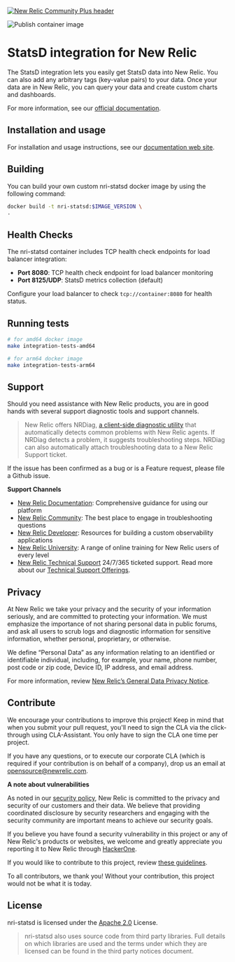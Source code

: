 [![New Relic Community Plus header](https://raw.githubusercontent.com/newrelic/open-source-office/master/examples/categories/images/Community_Plus.png)](https://opensource.newrelic.com/oss-category/#community-plus)

![Publish container image](https://github.com/newrelic/nri-statsd/workflows/Publish%20container%20image/badge.svg)

# StatsD integration for New Relic

The StatsD integration lets you easily get StatsD data into New Relic. You can also add any arbitrary tags (key-value pairs) to your data. Once your data are in New Relic, you can query your data and create custom charts and dashboards.

For more information, see our [official documentation](https://docs.newrelic.com/docs/integrations/host-integrations/host-integrations-list/statsd-monitoring-integration-version-2).

## Installation and usage

For installation and usage instructions, see our [documentation web site](https://docs.newrelic.com/docs/integrations/host-integrations/host-integrations-list/statsd-monitoring-integration-version-2).

## Building

You can build your own custom nri-statsd docker image by using the following command:

```bash
docker build -t nri-statsd:$IMAGE_VERSION \
.
```

## Health Checks

The nri-statsd container includes TCP health check endpoints for load balancer integration:

- **Port 8080**: TCP health check endpoint for load balancer monitoring
- **Port 8125/UDP**: StatsD metrics collection (default)

Configure your load balancer to check `tcp://container:8080` for health status.

## Running tests
```bash
# for amd64 docker image
make integration-tests-amd64

# for arm64 docker image
make integration-tests-arm64
```

## Support

Should you need assistance with New Relic products, you are in good hands with several support diagnostic tools and support channels.

> New Relic offers NRDiag, [a client-side diagnostic utility](https://docs.newrelic.com/docs/using-new-relic/cross-product-functions/troubleshooting/new-relic-diagnostics) that automatically detects common problems with New Relic agents. If NRDiag detects a problem, it suggests troubleshooting steps. NRDiag can also automatically attach troubleshooting data to a New Relic Support ticket.

If the issue has been confirmed as a bug or is a Feature request, please file a Github issue.

**Support Channels**

* [New Relic Documentation](https://docs.newrelic.com): Comprehensive guidance for using our platform
* [New Relic Community](https://discuss.newrelic.com): The best place to engage in troubleshooting questions
* [New Relic Developer](https://developer.newrelic.com/): Resources for building a custom observability applications
* [New Relic University](https://learn.newrelic.com/): A range of online training for New Relic users of every level
* [New Relic Technical Support](https://support.newrelic.com/) 24/7/365 ticketed support. Read more about our [Technical Support Offerings](https://docs.newrelic.com/docs/licenses/license-information/general-usage-licenses/support-plan).

## Privacy

At New Relic we take your privacy and the security of your information seriously, and are committed to protecting your information. We must emphasize the importance of not sharing personal data in public forums, and ask all users to scrub logs and diagnostic information for sensitive information, whether personal, proprietary, or otherwise.

We define “Personal Data” as any information relating to an identified or identifiable individual, including, for example, your name, phone number, post code or zip code, Device ID, IP address, and email address.

For more information, review [New Relic’s General Data Privacy Notice](https://newrelic.com/termsandconditions/privacy).

## Contribute

We encourage your contributions to improve this project! Keep in mind that when you submit your pull request, you'll need to sign the CLA via the click-through using CLA-Assistant. You only have to sign the CLA one time per project.

If you have any questions, or to execute our corporate CLA (which is required if your contribution is on behalf of a company), drop us an email at opensource@newrelic.com.

**A note about vulnerabilities**

As noted in our [security policy](../../security/policy), New Relic is committed to the privacy and security of our customers and their data. We believe that providing coordinated disclosure by security researchers and engaging with the security community are important means to achieve our security goals.

If you believe you have found a security vulnerability in this project or any of New Relic's products or websites, we welcome and greatly appreciate you reporting it to New Relic through [HackerOne](https://hackerone.com/newrelic).

If you would like to contribute to this project, review [these guidelines](./CONTRIBUTING.md).

To all contributors, we thank you!  Without your contribution, this project would not be what it is today.

## License

nri-statsd is licensed under the [Apache 2.0](http://apache.org/licenses/LICENSE-2.0.txt) License.

> nri-statsd also uses source code from third party libraries. Full details on which libraries are used and the terms under which they are licensed can be found in the third party notices document.
